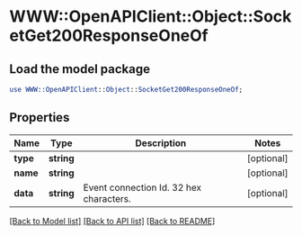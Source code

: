 # WWW::OpenAPIClient::Object::SocketGet200ResponseOneOf

## Load the model package
```perl
use WWW::OpenAPIClient::Object::SocketGet200ResponseOneOf;
```

## Properties
Name | Type | Description | Notes
------------ | ------------- | ------------- | -------------
**type** | **string** |  | [optional] 
**name** | **string** |  | [optional] 
**data** | **string** | Event connection Id. 32 hex characters. | [optional] 

[[Back to Model list]](../README.md#documentation-for-models) [[Back to API list]](../README.md#documentation-for-api-endpoints) [[Back to README]](../README.md)


